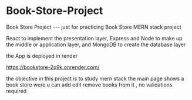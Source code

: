 # Book-Store-Project
Book Store Project --- just for practicing
Book Store MERN stack project

React to implement the presentation layer, Express and Node to make up the middle or application layer, and MongoDB to create the database layer

the App is deployed in render 

https://bookstore-2o9k.onrender.com/

the objective in this project is to study mern stack 
the main page shows a book store were u can add edit remove books from it , no validations required 





